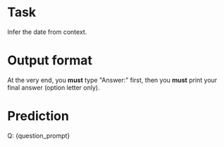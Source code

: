 # Task
Infer the date from context.

# Output format
At the very end, you **must** type "Answer:" first, then you **must** print your final answer (option letter only).

# Prediction
Q: {question_prompt}